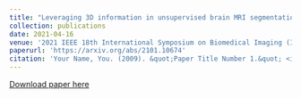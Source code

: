 ```yaml
---
title: "Leveraging 3D information in unsupervised brain MRI segmentation"
collection: publications
date: 2021-04-16
venue: '2021 IEEE 18th International Symposium on Biomedical Imaging (ISBI)'
paperurl: 'https://arxiv.org/abs/2101.10674'
citation: 'Your Name, You. (2009). &quot;Paper Title Number 1.&quot; <i>Journal 1</i>. 1(1).'
---
```


[Download paper here](https://arxiv.org/abs/2101.10674)

